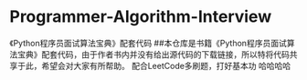 # Programmer-Algorithm-Interview
《Python程序员面试算法宝典》配套代码
##本仓库是书籍《Python程序员面试算法宝典》配套代码，由于作者书内并没有给出源代码的下载链接，所以特将代码共享于此，希望会对大家有所帮助。
配合LeetCode多刷题，打好基本功 哈哈哈哈
